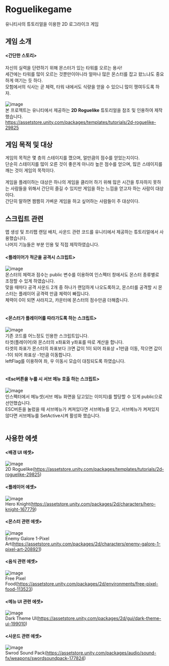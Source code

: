 # Roguelikegame
유니티사의 튜토리얼을 이용한 2D 로그라이크 게임

게임 소개
---
#### <간단한 스토리>
자신의 실력을 단련하기 위해 몬스터가 있는 타워를 오르는 용사! <br/>
세간에는 타워를 많이 오르는 것뿐만이아니라 얼마나 많은 몬스터를 잡고 왔느냐도 중요하게 여기는 듯 하다.<br/>
모험에서의 식사는 곧 체력, 타워 내에서도 식량을 얻을 수 있으니 많이 쟁여두도록 하자.<br/><br/>
![image](https://user-images.githubusercontent.com/77041622/176824671-5c557611-75ea-4d1e-8a57-f4e870a105ba.png)
<br/>본 프로젝트는 유니티에서 제공하는 **2D Roguelike** 튜토리얼을 참조 및 인용하여 제작했습니다.<br/>
https://assetstore.unity.com/packages/templates/tutorials/2d-roguelike-29825

게임 목적 및 대상
---
게임의 목적은 몇 층의 스테이지를 깼으며, 얼만큼의 점수를 얻었는지이다.<br/>
단순히 스테이지를 많이 오른 것이 좋은게 아니라 높은 점수를 얻으며, 많은 스테이지를 깨는 것이 게임의 목적이다.
<br/><br/>
게임을 플레이하는 대상은 하나의 게임을 클리어 하기 위해 많은 시간을 투자하지 못하는 사람들을 위해서 간단히 즐길 수 있지만 게임을 하는 느낌을 얻고자 하는 사람이 대상이다.
<br/>간단히 말하면 짬짬히 가벼운 게임을 하고 싶어하는 사람들이 주 대상이다.

스크립트 관련
---
맵 생성 및 프리팹 랜덤 배치, 사운드 관련 코드를 유니티에서 제공하는 튜토리얼에서 사용했습니다.<br/>
나머지 기능들은 부분 인용 및 직접 제작하였습니다.<br/>

#### <플레이어가 적군을 공격시 스크립트><br/>
![image](https://user-images.githubusercontent.com/77041622/176826499-fb09d405-0ce6-4dd3-a022-f35d206491cd.png)
<br/>몬스터의 체력과 점수는 public 변수를 이용하여 인스펙터 창에서도 몬스터 종류별로 조정할 수 있게 하였습니다.<br/>
맞을 때마다 공격 사운드 2개 중 하나가 랜덤하게 나오도록하고, 몬스터를 공격할 시 몬스터는 플레이어 공격력 만큼 체력이 빠집니다.<br/>
체력이 0이 되면 사라지고, 카운터에 몬스터의 점수만큼 더해줍니다.<br/><br/>

#### <몬스터가 플레이어를 따라가도록 하는 스크립트><br/>
![image](https://user-images.githubusercontent.com/77041622/176826974-01b019f3-310a-45ee-b6f1-966f74e4c00d.png)
<br/>기존 코드를 어느정도 인용한 스크립트입니다.<br/>
타겟(플레이어)와 몬스터의 x좌표와 y좌표를 따로 계산을 합니다.<br/>
타겟의 좌표가 몬스터의 좌표보다 크면 값이 1이 되어 좌표상 +1만큼 이동, 작으면 값이 -1이 되어 좌표상 -1만큼 이동합니다.<br/>
leftFlag를 이용하여 좌, 우 이동시 모습이 대칭되도록 하였습니다.<br/><br/>

#### <Esc버튼을 누를 시 서브 메뉴 호출 하는 스크립트><br/>
![image](https://user-images.githubusercontent.com/77041622/176827147-022b06bf-6b72-4f90-b24c-0635d94a82f2.png)
<br/>인스펙터에서 메뉴셋(서브 메뉴 화면을 담고있는 이미지)를 할당할 수 있게 public으로 선언했습니다.<br/>
ESC버튼을 눌렀을 때 서브메뉴가 켜져있다면 서브메뉴를 닫고, 서브메뉴가 켜져있지 않다면  서브메뉴를 SetActive시켜 활성화 했습니다.<br/><br/>

사용한 에셋
---
#### <배경 UI 에셋><br/>
![image](https://user-images.githubusercontent.com/77041622/176827446-fb81b49b-270b-4180-8105-872d04c8422f.png)
<br/>2D Roguelike(https://assetstore.unity.com/packages/templates/tutorials/2d-roguelike-29825)<br/>

#### <플레이어 에셋><br/>
![image](https://user-images.githubusercontent.com/77041622/176827777-1c56f0a3-9acb-4c3f-995a-97052e363d06.png)
<br/>Hero Knight(https://assetstore.unity.com/packages/2d/characters/hero-knight-167779)<br/>

#### <몬스터 관련 에셋><br/>
![image](https://user-images.githubusercontent.com/77041622/176827886-2e0ff391-92ce-4656-971a-bd01180b4989.png)
<br/>Enemy Galore 1-Pixel Art(https://assetstore.unity.com/packages/2d/characters/enemy-galore-1-pixel-art-208921)<br/>

#### <음식 관련 에셋><br/>
![image](https://user-images.githubusercontent.com/77041622/176828051-afb7ff81-2640-46c9-94c6-581f643353c7.png)
<br/>Free Pixel Food(https://assetstore.unity.com/packages/2d/environments/free-pixel-food-113523)<br/>

#### <메뉴 UI 관련 에셋><br/>
![image](https://user-images.githubusercontent.com/77041622/176828170-63a242ae-cf98-46f3-a611-764d6d1ac5aa.png)
<br/>Dark Theme UI(https://assetstore.unity.com/packages/2d/gui/dark-theme-ui-199010)<br/>

#### <사운드 관련 에셋><br/>
![image](https://user-images.githubusercontent.com/77041622/176828253-0d24a98e-b555-45c9-a974-3344634ace09.png)
<br/>Swrod Sound Pack(https://assetstore.unity.com/packages/audio/sound-fx/weapons/swordsoundpack-177824)<br/>
